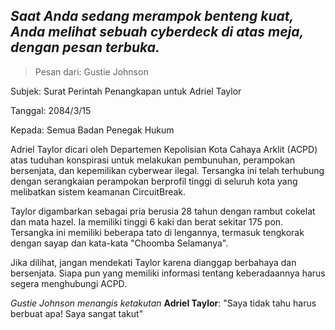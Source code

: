 ## _Saat Anda sedang merampok benteng kuat, Anda melihat sebuah cyberdeck di atas meja, dengan pesan terbuka._

> Pesan dari: Gustie Johnson

Subjek: Surat Perintah Penangkapan untuk Adriel Taylor

Tanggal: 2084/3/15

Kepada: Semua Badan Penegak Hukum

Adriel Taylor dicari oleh Departemen Kepolisian Kota Cahaya Arklit (ACPD) atas tuduhan konspirasi untuk melakukan pembunuhan, perampokan bersenjata, dan kepemilikan cyberwear ilegal. Tersangka ini telah terhubung dengan serangkaian perampokan berprofil tinggi di seluruh kota yang melibatkan sistem keamanan CircuitBreak.

Taylor digambarkan sebagai pria berusia 28 tahun dengan rambut cokelat dan mata hazel. Ia memiliki tinggi 6 kaki dan berat sekitar 175 pon. Tersangka ini memiliki beberapa tato di lengannya, termasuk tengkorak dengan sayap dan kata-kata "Choomba Selamanya".

Jika dilihat, jangan mendekati Taylor karena dianggap berbahaya dan bersenjata. Siapa pun yang memiliki informasi tentang keberadaannya harus segera menghubungi ACPD.

_Gustie Johnson menangis ketakutan_
**Adriel Taylor**: "Saya tidak tahu harus berbuat apa! Saya sangat takut"
